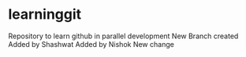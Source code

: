 # learninggit
Repository to learn github in parallel development
New Branch created
Added by Shashwat
Added by Nishok
New change
